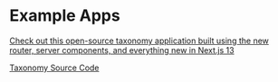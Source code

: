 # Example Apps

[Check out this open-source taxonomy application built using the new router, server components, and everything new in Next.js 13](https://tx.shadcn.com/)

[Taxonomy Source Code](https://github.com/shadcn/taxonomy)